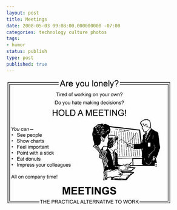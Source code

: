 ```yaml
---
layout: post
title: Meetings
date: 2008-05-03 09:08:00.000000000 -07:00
categories: technology culture photos
tags:
- humor
status: publish
type: post
published: true
---
```

![Meetings, the practical alternative to work](/assets/m0PybnAtL8fkahk3tETMcHjU_500.jpg)
